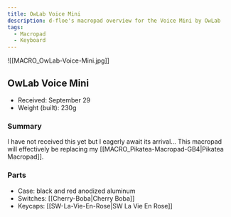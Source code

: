 ```yaml
---
title: OwLab Voice Mini
description: d-floe's macropad overview for the Voice Mini by OwLab
tags:
  - Macropad
  - Keyboard
---
```


![[MACRO_OwLab-Voice-Mini.jpg]]

## OwLab Voice Mini

- Received: September 29
- Weight (built): 230g

### Summary

I have not received this yet but I eagerly await its arrival...
This macropad will effectively be replacing my [[MACRO_Pikatea-Macropad-GB4|Pikatea Macropad]].

### Parts

- Case: black and red anodized aluminum
- Switches: [[Cherry-Boba|Cherry Boba]]
- Keycaps: [[SW-La-Vie-En-Rose|SW La Vie En Rose]]
